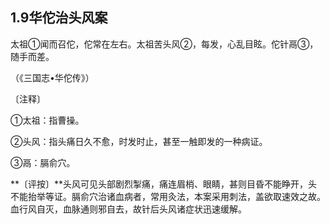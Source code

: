## 1.9华佗治头风案

太祖①闻而召佗，佗常在左右。太祖苦头风②，每发，心乱目眩。佗针鬲③，随手而差。

（《三国志•华佗传》）

〔注释〕

①太祖：指曹操。

②头风：指头痛日久不愈，时发时止，甚至一触即发的一种病证。

③鬲：膈俞穴。

**〔评按〕**头风可见头部剧烈掣痛，痛连眉梢、眼睛，甚则目昏不能睁开，头不能抬举等证。膈俞穴治诸血病者，常用灸法，本案采用刺法，盖欲取速效之故。血行风自灭，血脉通则邪自去，故针后头风诸症状迅速缓解。
